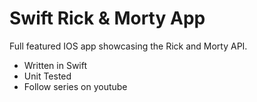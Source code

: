 # Swift Rick & Morty App

Full featured IOS app showcasing the Rick and Morty API.

- Written in Swift
- Unit Tested
- Follow series on youtube